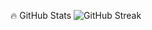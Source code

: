 <!---
- 👋 Hi, I’m @zeedan13
- 👀 I’m interested in ...
- 🌱 I’m currently learning ...
- 💞️ I’m looking to collaborate on ...
- 📫 How to reach me ...
- 😄 Pronouns: ...
- ⚡ Fun fact: ...
--->

:fire: GitHub Stats
![GitHub Streak](https://streak-stats.demolab.com?user=aryannov25&theme=dark&hide_border=true)
<!---
zeedan13/zeedan13 is a ✨ special ✨ repository because its `README.md` (this file) appears on your GitHub profile.
You can click the Preview link to take a look at your changes.
--->
